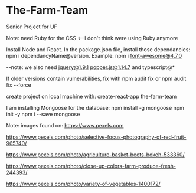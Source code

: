 # The-Farm-Team
Senior Project for UF

Note: need Ruby for the CSS <--I don't think were using Ruby anymore

Install Node and React.
In the package.json file, install those dependancies: 
npm i dependancyName@version.
Example: npm i font-awesome@4.7.0

--note: we also need jquery@1.9.1
  popper.js@1.14.7
  and 
  typescript@*

If older versions contain vulnerabilities,
fix with npm audit fix or npm audit fix --force

create project on local machine with:
create-react-app the-farm-team

I am installing Mongoose for the database:
npm install -g mongoose 
npm init -y 
npm i --save mongoose


Note: images found on: https://www.pexels.com

https://www.pexels.com/photo/selective-focus-photography-of-red-fruit-965740/

https://www.pexels.com/photo/agriculture-basket-beets-bokeh-533360/

https://www.pexels.com/photo/close-up-colors-farm-produce-fresh-244393/

https://www.pexels.com/photo/variety-of-vegetables-1400172/
